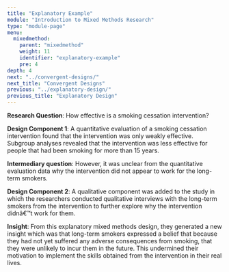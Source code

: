 ```yaml
---
title: "Explanatory Example"
module: "Introduction to Mixed Methods Research"
type: "module-page"
menu:
  mixedmethod:
    parent: "mixedmethod"
    weight: 11
    identifier: "explanatory-example"
    pre: 4
depth: 4
next: "../convergent-designs/"
next_title: "Convergent Designs"
previous: "../explanatory-design/"
previous_title: "Explanatory Design"
---
```

<div class="mixedmethod"><div class="pageblock"><p><strong>Research Question</strong>: How effective is a smoking cessation intervention?</p>
<p><strong>Design Component 1</strong>:  A quantitative evaluation of a smoking cessation intervention found that the intervention was only weakly effective. Subgroup analyses revealed that the intervention was less effective for people that had been smoking for more than 15 years. </p>
<p><strong>Intermediary question</strong>:  However, it was unclear from the quantitative evaluation data why the intervention did not appear to work for the long-term smokers.  </p>
<p><strong>Design Component 2</strong>:  A qualitative component was added to the study in which the researchers conducted qualitative interviews with the long-term smokers from the intervention to further explore why the intervention didnâ€™t work for them.</p>
<p><strong>Insight</strong>:  From this explanatory mixed methods design, they generated a new insight which was that long-term smokers expressed a belief that because they had not yet suffered any adverse consequences from smoking, that they were unlikely to incur them in the future. This undermined their motivation to implement the skills obtained from the intervention in their real lives. </p>
</div></div>